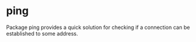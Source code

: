 # ping

Package ping provides a quick solution for checking if a connection can be
established to some address.
